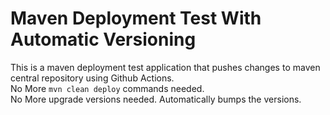 # Maven Deployment Test With Automatic Versioning

This is a maven deployment test application that pushes changes to maven central repository using Github Actions. <br>
No More `mvn clean deploy` commands needed. <br>
No More upgrade versions needed. Automatically bumps the versions.  
